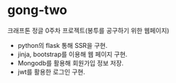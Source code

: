 # gong-two
크래프톤 정글 0주차 프로젝트(봉투를 공구하기 위한 웹페이지)

- python의 flask 통해 SSR을 구현.
- jinja, bootstrap를 이용해 웹 페이지 구현.
- Mongodb를 활용해 회원가입 정보 저장.
- jwt를 활용한 로그인 구현.
